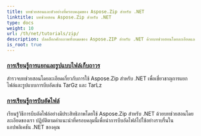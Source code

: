 ```yaml
---
title: บทช่วยสอนและตัวอย่างที่ครอบคลุมของ Aspose.Zip สำหรับ .NET
linktitle: บทช่วยสอน Aspose.Zip สำหรับ .NET
type: docs
weight: 10
url: /th/net/tutorials/zip/
description: ปลดล็อกศักยภาพทั้งหมดของ Aspose.ZIP สำหรับ .NET ด้วยบทช่วยสอนโดยละเอียดและตัวอย่างจริงของเรา เรียนรู้วิธีการบีบอัด แยก และจัดการไฟล์ ZIP ในแอปพลิเคชัน .NET ของคุณอย่างมีประสิทธิภาพ
is_root: true
---
```


### [การเรียนรู้การแยกและรูปแบบไฟล์เก็บถาวร](./mastering-archive-extraction-and-formats/)
สำรวจบทช่วยสอนโดยละเอียดเกี่ยวกับการใช้ Aspose.Zip สำหรับ .NET เพื่อเชี่ยวชาญการแยกไฟล์และรูปแบบการบีบอัดเช่น TarGz และ TarLz
### [การเรียนรู้การบีบอัดไฟล์](./file-compress/)
เรียนรู้วิธีการบีบอัดไฟล์อย่างมีประสิทธิภาพโดยใช้ Aspose.Zip สำหรับ .NET ด้วยบทช่วยสอนโดยละเอียดของเรา ปฏิบัติตามคำแนะนำที่ครอบคลุมนี้เพื่อนำการบีบอัดไฟล์ไปใช้อย่างราบรื่นในแอปพลิเคชัน .NET ของคุณ